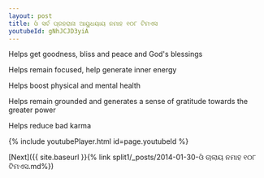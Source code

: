 ```yaml
---
layout: post
title: ଓଁ ସର୍ବ ପ୍ରହରାନା ଆୟୁଧୟାୟ ନମାହ ୧୦୮ ଟିମଏସ
youtubeId: gNhJCJD3yiA
---
```

 
 
Helps get goodness, bliss and peace and God's blessings
 
Helps remain focused, help generate inner energy 
 
Helps boost physical and mental health 
 
Helps remain grounded and generates a sense of gratitude towards the greater power 
 
Helps reduce bad karma
 
 
 
 


{% include youtubePlayer.html id=page.youtubeId %}
 
[Next]({{ site.baseurl }}{% link  split1/_posts/2014-01-30-ଓଁ ଚାଲାୟ ନମାହ ୧୦୮ ଟିମଏସ.md%})
 
